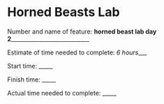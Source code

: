 # Horned Beasts Lab

Number and name of feature: __horned beast lab day 2______________________________

Estimate of time needed to complete: _6 hours____

Start time: _____

Finish time: _____

Actual time needed to complete: _____